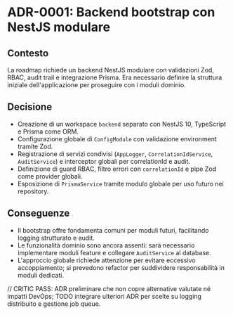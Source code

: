 # ADR-0001: Backend bootstrap con NestJS modulare

## Contesto
La roadmap richiede un backend NestJS modulare con validazioni Zod, RBAC, audit trail e integrazione Prisma. Era necessario definire la struttura iniziale dell'applicazione per proseguire con i moduli dominio.

## Decisione
- Creazione di un workspace `backend` separato con NestJS 10, TypeScript e Prisma come ORM.
- Configurazione globale di `ConfigModule` con validazione environment tramite Zod.
- Registrazione di servizi condivisi (`AppLogger`, `CorrelationIdService`, `AuditService`) e interceptor globali per correlationId e audit.
- Definizione di guard RBAC, filtro errori con `correlationId` e pipe Zod come provider globali.
- Esposizione di `PrismaService` tramite modulo globale per uso futuro nei repository.

## Conseguenze
- Il bootstrap offre fondamenta comuni per moduli futuri, facilitando logging strutturato e audit.
- Le funzionalità dominio sono ancora assenti: sarà necessario implementare moduli feature e collegare `AuditService` al database.
- L'approccio globale richiede attenzione per evitare eccessivo accoppiamento; si prevedono refactor per suddividere responsabilità in moduli dedicati.

// CRITIC PASS: ADR preliminare che non copre alternative valutate né impatti DevOps; TODO integrare ulteriori ADR per scelte su logging distribuito e gestione job queue.

